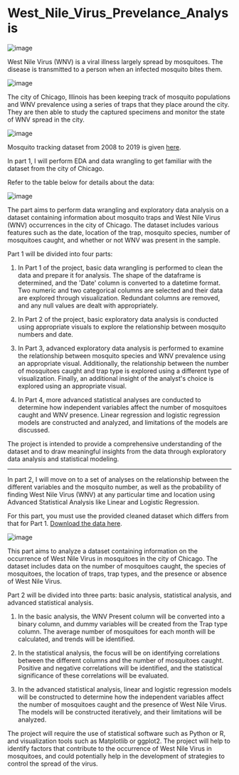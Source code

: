 # West_Nile_Virus_Prevelance_Analysis

<img alt="image" src="https://www.cdc.gov/dotw/westnilevirus/images/main_928px.jpg?_=32625">

West Nile Virus (WNV) is a viral illness largely spread by mosquitoes. The disease is transmitted to a person when an infected mosquito bites them.

<img alt="image" src="https://tooelehealth.org/wp-content/uploads/2016/02/WestNileVirus-large.png.webp">


The city of Chicago, Illinois has been keeping track of mosquito populations and WNV prevalence using a series of traps that they place around the city. They are then able to study the captured specimens and monitor the state of WNV spread in the city.

![image](https://user-images.githubusercontent.com/122119114/224687747-fd717e66-a7b1-46f6-9c3c-266c97c315bd.png)

Mosquito tracking dataset from 2008 to 2019 is given [here](https://docs.google.com/uc?export=download&id=159teLRYzRf8tbAUwlKZw_W68MGsn8gfR).

In part 1, I will perform EDA and data wrangling to get familiar with the dataset from the city of Chicago.

Refer to the table below for details about the data:

![image](https://user-images.githubusercontent.com/122119114/224685974-c00c62f6-7ebf-43e2-bde7-44d334ad7916.png)

The part aims to perform data wrangling and exploratory data analysis on a dataset containing information about mosquito traps and West Nile Virus (WNV) occurrences in the city of Chicago. The dataset includes various features such as the date, location of the trap, mosquito species, number of mosquitoes caught, and whether or not WNV was present in the sample.

Part 1 will be divided into four parts:

1. In Part 1 of the project, basic data wrangling is performed to clean the data and prepare it for analysis. The shape of the dataframe is determined, and the 'Date' column is converted to a datetime format. Two numeric and two categorical columns are selected and their data are explored through visualization. Redundant columns are removed, and any null values are dealt with appropriately.

2. In Part 2 of the project, basic exploratory data analysis is conducted using appropriate visuals to explore the relationship between mosquito numbers and date.

3. In Part 3, advanced exploratory data analysis is performed to examine the relationship between mosquito species and WNV prevalence using an appropriate visual. Additionally, the relationship between the number of mosquitoes caught and trap type is explored using a different type of visualization. Finally, an additional insight of the analyst's choice is explored using an appropriate visual.

4. In Part 4, more advanced statistical analyses are conducted to determine how independent variables affect the number of mosquitoes caught and WNV presence. Linear regression and logistic regression models are constructed and analyzed, and limitations of the models are discussed.

The project is intended to provide a comprehensive understanding of the dataset and to draw meaningful insights from the data through exploratory data analysis and statistical modeling.

---

In part 2, I will move on to a set of analyses on the relationship between the different variables and the mosquito number, as well as the probability of finding West Nile Virus (WNV) at any particular time and location using Advanced Statistical Analysis like Linear and Logistic Regression.




For this part, you must use the provided cleaned dataset which differs from that for Part 1. [Download the data here](https://api.brainstation.io/content/link/1OlcA7a7d0KXPMpFEZdjcgiNwqBsPEVPl).

<img alt="image" src="https://www.sccmad.org/images/mosquito-abatement-blog-post-3.jpg">

This part aims to analyze a dataset containing information on the occurrence of West Nile Virus in mosquitoes in the city of Chicago. The dataset includes data on the number of mosquitoes caught, the species of mosquitoes, the location of traps, trap types, and the presence or absence of West Nile Virus.

Part 2 will be divided into three parts: basic analysis, statistical analysis, and advanced statistical analysis.

1. In the basic analysis, the WNV Present column will be converted into a binary column, and dummy variables will be created from the Trap type column. The average number of mosquitoes for each month will be calculated, and trends will be identified.

2. In the statistical analysis, the focus will be on identifying correlations between the different columns and the number of mosquitoes caught. Positive and negative correlations will be identified, and the statistical significance of these correlations will be evaluated.

3. In the advanced statistical analysis, linear and logistic regression models will be constructed to determine how the independent variables affect the number of mosquitoes caught and the presence of West Nile Virus. The models will be constructed iteratively, and their limitations will be analyzed.

The project will require the use of statistical software such as Python or R, and visualization tools such as Matplotlib or ggplot2. The project will help to identify factors that contribute to the occurrence of West Nile Virus in mosquitoes, and could potentially help in the development of strategies to control the spread of the virus.
